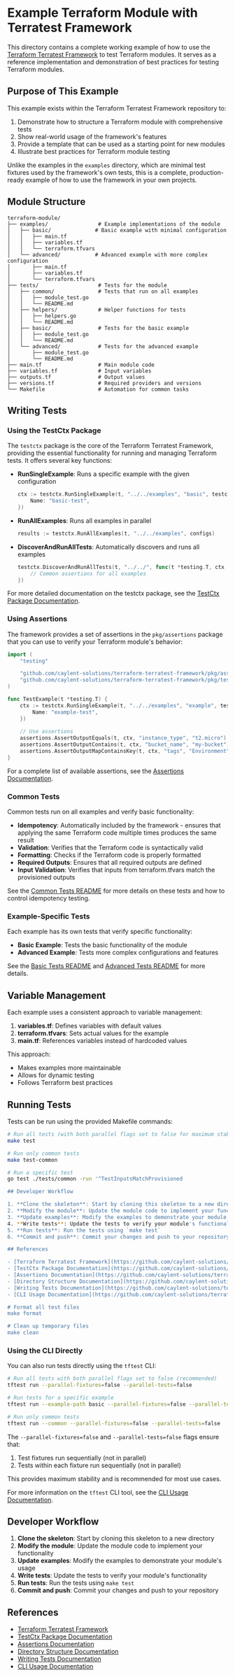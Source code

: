 # Example Terraform Module with Terratest Framework

This directory contains a complete working example of how to use the [Terraform Terratest Framework](https://github.com/caylent-solutions/terraform-terratest-framework) to test Terraform modules. It serves as a reference implementation and demonstration of best practices for testing Terraform modules.

## Purpose of This Example

This example exists within the Terraform Terratest Framework repository to:

1. Demonstrate how to structure a Terraform module with comprehensive tests
2. Show real-world usage of the framework's features
3. Provide a template that can be used as a starting point for new modules
4. Illustrate best practices for Terraform module testing

Unlike the examples in the `examples` directory, which are minimal test fixtures used by the framework's own tests, this is a complete, production-ready example of how to use the framework in your own projects.

## Module Structure

```
terraform-module/
├── examples/                # Example implementations of the module
│   ├── basic/              # Basic example with minimal configuration
│   │   ├── main.tf
│   │   ├── variables.tf
│   │   └── terraform.tfvars
│   └── advanced/           # Advanced example with more complex configuration
│       ├── main.tf
│       ├── variables.tf
│       └── terraform.tfvars
├── tests/                   # Tests for the module
│   ├── common/              # Tests that run on all examples
│   │   ├── module_test.go
│   │   └── README.md
│   ├── helpers/             # Helper functions for tests
│   │   ├── helpers.go
│   │   └── README.md
│   ├── basic/               # Tests for the basic example
│   │   ├── module_test.go
│   │   └── README.md
│   └── advanced/            # Tests for the advanced example
│       ├── module_test.go
│       └── README.md
├── main.tf                  # Main module code
├── variables.tf             # Input variables
├── outputs.tf               # Output values
├── versions.tf              # Required providers and versions
└── Makefile                 # Automation for common tasks
```

## Writing Tests

### Using the TestCtx Package

The `testctx` package is the core of the Terraform Terratest Framework, providing the essential functionality for running and managing Terraform tests. It offers several key functions:

- **RunSingleExample**: Runs a specific example with the given configuration
  ```go
  ctx := testctx.RunSingleExample(t, "../../examples", "basic", testctx.TestConfig{
      Name: "basic-test",
  })
  ```

- **RunAllExamples**: Runs all examples in parallel
  ```go
  results := testctx.RunAllExamples(t, "../../examples", configs)
  ```

- **DiscoverAndRunAllTests**: Automatically discovers and runs all examples
  ```go
  testctx.DiscoverAndRunAllTests(t, "../../", func(t *testing.T, ctx testctx.TestContext) {
      // Common assertions for all examples
  })
  ```

For more detailed documentation on the testctx package, see the [TestCtx Package Documentation](https://github.com/caylent-solutions/terraform-terratest-framework/blob/v1.0.0/docs/TESTCTX_PACKAGE.md).

### Using Assertions

The framework provides a set of assertions in the `pkg/assertions` package that you can use to verify your Terraform module's behavior:

```go
import (
    "testing"

    "github.com/caylent-solutions/terraform-terratest-framework/pkg/assertions"
    "github.com/caylent-solutions/terraform-terratest-framework/pkg/testctx"
)

func TestExample(t *testing.T) {
    ctx := testctx.RunSingleExample(t, "../../examples", "example", testctx.TestConfig{
        Name: "example-test",
    })
    
    // Use assertions
    assertions.AssertOutputEquals(t, ctx, "instance_type", "t2.micro")
    assertions.AssertOutputContains(t, ctx, "bucket_name", "my-bucket")
    assertions.AssertOutputMapContainsKey(t, ctx, "tags", "Environment")
}
```

For a complete list of available assertions, see the [Assertions Documentation](https://github.com/caylent-solutions/terraform-terratest-framework/blob/v1.0.0/docs/ASSERTIONS.md).

### Common Tests

Common tests run on all examples and verify basic functionality:

- **Idempotency**: Automatically included by the framework - ensures that applying the same Terraform code multiple times produces the same result
- **Validation**: Verifies that the Terraform code is syntactically valid
- **Formatting**: Checks if the Terraform code is properly formatted
- **Required Outputs**: Ensures that all required outputs are defined
- **Input Validation**: Verifies that inputs from terraform.tfvars match the provisioned outputs

See the [Common Tests README](tests/common/README.md) for more details on these tests and how to control idempotency testing.

### Example-Specific Tests

Each example has its own tests that verify specific functionality:

- **Basic Example**: Tests the basic functionality of the module
- **Advanced Example**: Tests more complex configurations and features

See the [Basic Tests README](tests/basic/README.md) and [Advanced Tests README](tests/advanced/README.md) for more details.

## Variable Management

Each example uses a consistent approach to variable management:

1. **variables.tf**: Defines variables with default values
2. **terraform.tfvars**: Sets actual values for the example
3. **main.tf**: References variables instead of hardcoded values

This approach:
- Makes examples more maintainable
- Allows for dynamic testing
- Follows Terraform best practices

## Running Tests

Tests can be run using the provided Makefile commands:

```bash
# Run all tests (with both parallel flags set to false for maximum stability)
make test

# Run only common tests
make test-common

# Run a specific test
go test ./tests/common -run '^TestInputsMatchProvisioned

## Developer Workflow

1. **Clone the skeleton**: Start by cloning this skeleton to a new directory
2. **Modify the module**: Update the module code to implement your functionality
3. **Update examples**: Modify the examples to demonstrate your module's usage
4. **Write tests**: Update the tests to verify your module's functionality
5. **Run tests**: Run the tests using `make test`
6. **Commit and push**: Commit your changes and push to your repository

## References

- [Terraform Terratest Framework](https://github.com/caylent-solutions/terraform-terratest-framework/blob/v1.0.0/README.md)
- [TestCtx Package Documentation](https://github.com/caylent-solutions/terraform-terratest-framework/blob/v1.0.0/docs/TESTCTX_PACKAGE.md)
- [Assertions Documentation](https://github.com/caylent-solutions/terraform-terratest-framework/blob/v1.0.0/docs/ASSERTIONS.md)
- [Directory Structure Documentation](https://github.com/caylent-solutions/terraform-terratest-framework/blob/v1.0.0/docs/DIRECTORY_STRUCTURE.md)
- [Writing Tests Documentation](https://github.com/caylent-solutions/terraform-terratest-framework/blob/v1.0.0/docs/WRITING_TESTS.md)
- [CLI Usage Documentation](https://github.com/caylent-solutions/terraform-terratest-framework/blob/v1.0.0/docs/CLI_USAGE.md)

# Format all test files
make format

# Clean up temporary files
make clean
```

### Using the CLI Directly

You can also run tests directly using the `tftest` CLI:

```bash
# Run all tests with both parallel flags set to false (recommended)
tftest run --parallel-fixtures=false --parallel-tests=false

# Run tests for a specific example
tftest run --example-path basic --parallel-fixtures=false --parallel-tests=false

# Run only common tests
tftest run --common --parallel-fixtures=false --parallel-tests=false
```

The `--parallel-fixtures=false` and `--parallel-tests=false` flags ensure that:
1. Test fixtures run sequentially (not in parallel)
2. Tests within each fixture run sequentially (not in parallel)

This provides maximum stability and is recommended for most use cases.

For more information on the `tftest` CLI tool, see the [CLI Usage Documentation](https://github.com/caylent-solutions/terraform-terratest-framework/blob/main/docs/CLI_USAGE.md).

## Developer Workflow

1. **Clone the skeleton**: Start by cloning this skeleton to a new directory
2. **Modify the module**: Update the module code to implement your functionality
3. **Update examples**: Modify the examples to demonstrate your module's usage
4. **Write tests**: Update the tests to verify your module's functionality
5. **Run tests**: Run the tests using `make test`
6. **Commit and push**: Commit your changes and push to your repository

## References

- [Terraform Terratest Framework](https://github.com/caylent-solutions/terraform-terratest-framework/blob/v1.0.0/README.md)
- [TestCtx Package Documentation](https://github.com/caylent-solutions/terraform-terratest-framework/blob/v1.0.0/docs/TESTCTX_PACKAGE.md)
- [Assertions Documentation](https://github.com/caylent-solutions/terraform-terratest-framework/blob/v1.0.0/docs/ASSERTIONS.md)
- [Directory Structure Documentation](https://github.com/caylent-solutions/terraform-terratest-framework/blob/v1.0.0/docs/DIRECTORY_STRUCTURE.md)
- [Writing Tests Documentation](https://github.com/caylent-solutions/terraform-terratest-framework/blob/v1.0.0/docs/WRITING_TESTS.md)
- [CLI Usage Documentation](https://github.com/caylent-solutions/terraform-terratest-framework/blob/v1.0.0/docs/CLI_USAGE.md)